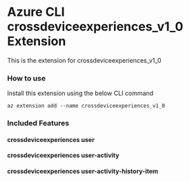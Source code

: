 # Azure CLI crossdeviceexperiences_v1_0 Extension #
This is the extension for crossdeviceexperiences_v1_0

### How to use ###
Install this extension using the below CLI command
```
az extension add --name crossdeviceexperiences_v1_0
```

### Included Features ###
#### crossdeviceexperiences user ####
#### crossdeviceexperiences user-activity ####
#### crossdeviceexperiences user-activity-history-item ####